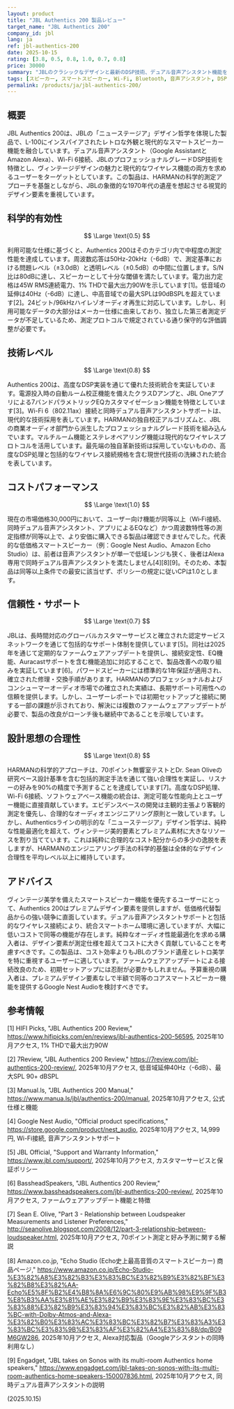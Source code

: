 ```yaml
---
layout: product
title: "JBL Authentics 200 製品レビュー"
target_name: "JBL Authentics 200"
company_id: jbl
lang: ja
ref: jbl-authentics-200
date: 2025-10-15
rating: [3.8, 0.5, 0.8, 1.0, 0.7, 0.8]
price: 30000
summary: "JBLのクラシックなデザインと最新のDSP技術、デュアル音声アシスタント機能を組み合わせたレトロスタイルのスマートスピーカー。プレミアムスマートスピーカーカテゴリで競争力のある価格設定。"
tags: [スピーカー, スマートスピーカー, Wi-Fi, Bluetooth, 音声アシスタント, DSP, JBL]
permalink: /products/ja/jbl-authentics-200/
---
```


## 概要

JBL Authentics 200は、JBLの「ニューステージア」デザイン哲学を体現した製品で、L-100にインスパイアされたレトロな外観と現代的なスマートスピーカー機能を融合しています。デュアル音声アシスタント（Google AssistantとAmazon Alexa）、Wi-Fi 6接続、JBLのプロフェッショナルグレードDSP技術を特徴とし、ヴィンテージデザインの魅力と現代的なワイヤレス機能の両方を求めるユーザーをターゲットとしています。この製品は、HARMANの科学的測定アプローチを基盤としながら、JBLの象徴的な1970年代の遺産を想起させる視覚的デザイン要素を重視しています。

## 科学的有効性

$$ \Large \text{0.5} $$

利用可能な仕様に基づくと、Authentics 200はそのカテゴリ内で中程度の測定性能を達成しています。周波数応答は50Hz-20kHz（-6dB）で、測定基準における問題レベル（±3.0dB）と透明レベル（±0.5dB）の中間に位置します。S/N比は80dBに達し、スピーカーとして十分な閾値を満たしています。電力出力定格は45W RMS連続電力、1% THDで最大出力90Wを示しています[1]。低音域の延伸は40Hz（-6dB）に達し、中高音域での最大SPLは90dBSPLを超えています[2]。24ビット/96kHzハイレゾオーディオ再生に対応しています。しかし、利用可能なデータの大部分はメーカー仕様に由来しており、独立した第三者測定データが不足しているため、測定プロトコルで規定されている通り保守的な評価調整が必要です。

## 技術レベル

$$ \Large \text{0.8} $$

Authentics 200は、高度なDSP実装を通じて優れた技術統合を実証しています。電源投入時の自動ルーム校正機能を備えたクラスDアンプと、JBL Oneアプリによる7バンドパラメトリックEQカスタマイゼーション機能を特徴としています[3]。Wi-Fi 6（802.11ax）接続と同時デュアル音声アシスタントサポートは、現代的な技術採用を表しています。HARMANの独自校正アルゴリズムと、JBLの商業オーディオ部門から派生したプロフェッショナルグレード技術を組み込んでいます。マルチルーム機能とステレオペアリング機能は現代的なワイヤレスプロトコルを活用しています。最先端の独自革新技術は採用していないものの、高度なDSP処理と包括的なワイヤレス接続規格を含む現世代技術の洗練された統合を表しています。

## コストパフォーマンス

$$ \Large \text{1.0} $$

現在の市場価格30,000円において、ユーザー向け機能が同等以上（Wi‑Fi接続、同時デュアル音声アシスタント、アプリによるEQなど）かつ周波数特性等の測定指標が同等以上で、より安価に購入できる製品は確認できませんでした。代表的な低価格スマートスピーカー（例：Google Nest Audio、Amazon Echo Studio）は、前者は音声アシスタントが単一で低域レンジも狭く、後者はAlexa専用で同時デュアル音声アシスタントを満たしません[4][8][9]。そのため、本製品は同等以上条件での最安に該当せず、ポリシーの規定に従いCPは1.0とします。

## 信頼性・サポート

$$ \Large \text{0.7} $$

JBLは、長時間対応のグローバルカスタマーサービスと確立された認定サービスネットワークを通じて包括的なサポート体制を提供しています[5]。同社は2025年を通じて定期的なファームウェアアップデートを提供し、接続安定性、EQ機能、Auracastサポートを含む機能追加に対応することで、製品改善への取り組みを実証しています[6]。パワードスピーカーには標準的な1年保証が適用され、確立された修理・交換手順があります。HARMANのプロフェッショナルおよびコンシューマーオーディオ市場での確立された実績は、長期サポート可用性への信頼を提供します。しかし、ユーザーレポートでは初期セットアップと接続に関する一部の課題が示されており、解決には複数のファームウェアアップデートが必要で、製品の改良がローンチ後も継続中であることを示唆しています。

## 設計思想の合理性

$$ \Large \text{0.8} $$

HARMANの科学的アプローチは、70ポイント無響室テストとDr. Sean Oliveの研究ベース設計基準を含む包括的測定手法を通じて強い合理性を実証し、リスナーの好みを90%の精度で予測することを達成しています[7]。高度なDSP処理、Wi-Fi 6接続、ソフトウェアベース機能の統合は、測定可能な性能向上とユーザー機能に直接貢献しています。エビデンスベースの開発は主観的主張より客観的測定を優先し、合理的なオーディオエンジニアリング原則と一致しています。しかし、Authenticsラインの明示的な「ニューステージア」デザイン哲学は、純粋な性能最適化を超えて、ヴィンテージ美的要素とプレミアム素材に大きなリソースを割り当てています。これは純粋に合理的なコスト配分からの多少の逸脱を表しますが、HARMANのエンジニアリング手法の科学的基盤は全体的なデザイン合理性を平均レベル以上に維持しています。

## アドバイス

ヴィンテージ美学を備えたスマートスピーカー機能を優先するユーザーにとって、Authentics 200はプレミアムデザイン要素を提供しますが、低価格代替製品からの強い競争に直面しています。デュアル音声アシスタントサポートと包括的なワイヤレス接続により、統合スマートホーム環境に適していますが、大幅に低いコストで同等の機能が存在します。純粋なオーディオ性能最適化を求める購入者は、デザイン要素が測定仕様を超えてコストに大きく貢献していることを考慮すべきです。この製品は、コスト効率よりもJBLのブランド遺産とレトロ美学を特に重視するユーザーに適しています。ファームウェアアップデートによる接続改良のため、初期セットアップには忍耐が必要かもしれません。予算重視の購入者は、プレミアムデザイン要素なしで半額で同等のコアスマートスピーカー機能を提供するGoogle Nest Audioを検討すべきです。

## 参考情報

[1] HIFI Picks, "JBL Authentics 200 Review," https://www.hifipicks.com/en/reviews/jbl-authentics-200-56595, 2025年10月アクセス, 1% THDで最大出力90W

[2] 7Review, "JBL Authentics 200 Review," https://7review.com/jbl-authentics-200-review/, 2025年10月アクセス, 低音域延伸40Hz（-6dB）、最大SPL 90+ dBSPL

[3] Manual.ls, "JBL Authentics 200 Manual," https://www.manua.ls/jbl/authentics-200/manual, 2025年10月アクセス, 公式仕様と機能

[4] Google Nest Audio, "Official product specifications," https://store.google.com/product/nest_audio, 2025年10月アクセス, 14,999円, Wi-Fi接続, 音声アシスタントサポート

[5] JBL Official, "Support and Warranty Information," https://www.jbl.com/support/, 2025年10月アクセス, カスタマーサービスと保証ポリシー

[6] BassheadSpeakers, "JBL Authentics 200 Review," https://www.bassheadspeakers.com/jbl-authentics-200-review/, 2025年10月アクセス, ファームウェアアップデート機能と特徴

[7] Sean E. Olive, "Part 3 - Relationship between Loudspeaker Measurements and Listener Preferences," http://seanolive.blogspot.com/2008/12/part-3-relationship-between-loudspeaker.html, 2025年10月アクセス, 70ポイント測定と好み予測に関する解説

[8] Amazon.co.jp, "Echo Studio (Echo史上最高音質のスマートスピーカー) 商品ページ," https://www.amazon.co.jp/Echo-Studio-%E3%82%A8%E3%82%B3%E3%83%BC%E3%82%B9%E3%82%BF%E3%82%B8%E3%82%AA-Echo%E5%8F%B2%E4%B8%8A%E6%9C%80%E9%AB%98%E9%9F%B3%E8%B3%AA%E3%81%AE%E3%82%B9%E3%83%9E%E3%83%BC%E3%83%88%E3%82%B9%E3%83%94%E3%83%BC%E3%82%AB%E3%83%BC-with-Dolby-Atmos-and-Alexa-%E3%82%B0%E3%83%AC%E3%83%BC%E3%82%B7%E3%83%A3%E3%83%BC%E3%83%9B%E3%83%AF%E3%82%A4%E3%83%88/dp/B09M6GW286, 2025年10月アクセス, Alexa対応製品（Googleアシスタントの同時利用なし）

[9] Engadget, "JBL takes on Sonos with its multi-room Authentics home speakers," https://www.engadget.com/jbl-takes-on-sonos-with-its-multi-room-authentics-home-speakers-150007836.html, 2025年10月アクセス, 同時デュアル音声アシスタントの説明

(2025.10.15)